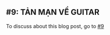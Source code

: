 ## #9: TẢN MẠN VỀ GUITAR 

To discuss about this blog post, go to [#9](https://github.com/ngxson/blog-comments/issues/9)

<!-- {"issue":9} -->